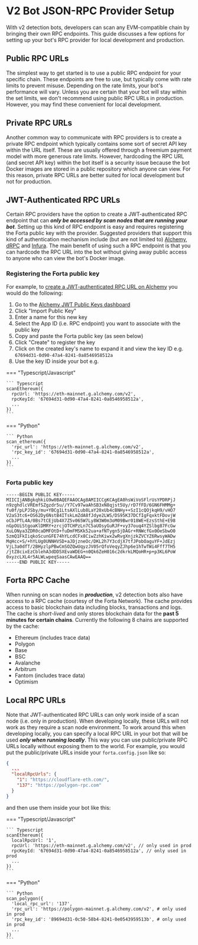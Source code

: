 # V2 Bot JSON-RPC Provider Setup

With v2 detection bots, developers can scan any EVM-compatible chain by bringing their own RPC endpoints. This guide discusses a few options for setting up your bot's RPC provider for local development and production.

## Public RPC URLs

The simplest way to get started is to use a public RPC endpoint for your specific chain. These endpoints are free to use, but typically come with rate limits to prevent misuse. Depending on the rate limits, your bot's performance will vary. Unless you are certain that your bot will stay within the set limits, we don't recommend using public RPC URLs in production. However, you may find these convenient for local development.

## Private RPC URLs

Another common way to communicate with RPC providers is to create a private RPC endpoint which typically contains some sort of secret API key within the URL itself. These are usually offered through a freemium payment model with more generous rate limits. However, hardcoding the RPC URL (and secret API key) within the bot itself is a security issue because the bot Docker images are stored in a public repository which anyone can view. For this reason, private RPC URLs are better suited for local development but not for production.

## JWT-Authenticated RPC URLs

Certain RPC providers have the option to create a JWT-authenticated RPC endpoint that can **_only be accessed by scan nodes that are running your bot_**. Setting up this kind of RPC endpoint is easy and requires registering the Forta public key with the provider. Suggested providers that support this kind of authentication mechanism include (but are not limited to) [Alchemy](https://www.alchemy.com/), [dRPC](https://drpc.org/) and [Infura](https://www.infura.io/). The main benefit of using such a RPC endpoint is that you can hardcode the RPC URL into the bot without giving away public access to anyone who can view the bot's Docker image.

### Registering the Forta public key

For example, to [create a JWT-authenticated RPC URL on Alchemy](https://docs.alchemy.com/docs/how-to-use-jwts-for-api-requests) you would do the following:

1. Go to the [Alchemy JWT Public Keys dashboard](https://dashboard.alchemy.com/settings/jwt-public-keys)
2. Click "Import Public Key"
3. Enter a name for this new key
4. Select the App ID (i.e. RPC endpoint) you want to associate with the public key
5. Copy and paste the Forta public key (as seen below)
6. Click "Create" to register the key
7. Click on the created key's name to expand it and view the key ID e.g. `67694d31-0d90-47a4-8241-0a8546958512a`
8. Use the key ID inside your bot e.g.

=== "Typescript/Javascript"

    ``` Typescript
    scanEthereum({
      rpcUrl: 'https://eth-mainnet.g.alchemy.com/v2',
      rpcKeyId: '67694d31-0d90-47a4-8241-0a8546958512a',
      ...
    })
    ```

=== "Python"

    ``` Python
    scan_ethereum({
      'rpc_url': 'https://eth-mainnet.g.alchemy.com/v2',
      'rpc_key_id': '67694d31-0d90-47a4-8241-0a8546958512a',
      ...
    })
    ```

### Forta public key

```
-----BEGIN PUBLIC KEY-----
MIICIjANBgkqhkiG9w0BAQEFAAOCAg8AMIICCgKCAgEA0hsWiVoSFlrUsYPDRPjJ
n9zghdlcVREmfSZgzdr5u//Y7Cv97waAhSB3xN8qjst5Uy/rD7fFD/6GN6FHMMg+
fu0f/pLPJSby/mu+YBCg1LtsAXlLub8LaY20xUb4cBNHy++SzI1cQOjkqH9/vHO7
V2aS3tc6+OS62Dy6NstB4ITskLmZdA8fJdye2LWS/DS95K37DCfIgFqxktFDovjW
oCbJPTL4A/0Bs7tCEjUb4X7Z5v065W7Ly8W3W0m3oM09Bwr018WE+EzsSthE+E98
nGpOUiStgoaKlDMRY+zrcjOTCHPzLn7C5aUOsyGuRJF+vy37ouq4YZSlbg87FcGw
XuLONya3ZDR0caDMFOtD+fuDmFMSKk52ua+afNTygn5jDAGr+RNWcfGx0OeSbwO0
5zmQ1FkIiqkoScunGFE74hYLcdCFx8CiwZzhKiwx2wRvgXnjzkZVCYZ6RwsyWADw
MqHcc+S/+hYLUg0UNNHVSD+aJDjzneOc/DKL2h7Y3cdjX7tfJPobOaguYF+JdEzj
VjL3a0dfT/2BHyzlpPBwCmSOZQwUqyzJV05rQfoVeqyZJhp6e1hTwTWi4Fff7TH5
/jtZ8cixEzCblehA3dDD5XEvaWDEG+n0Qk6ZeH016c2dkrkLMQoHR+p+p3KL6PoW
0xyzcLXL4r5ALWLwpeqSaasCAwEAAQ==
-----END PUBLIC KEY-----
```

## Forta RPC Cache

When running on scan nodes in **_production_**, v2 detection bots also have access to a RPC cache (courtesy of the Forta Network). The cache provides access to basic blockchain data including blocks, transactions and logs. The cache is _short-lived_ and only stores blockchain data for the **past 5 minutes for certain chains**. Currently the following 8 chains are supported by the cache:

- Ethereum (includes trace data)
- Polygon
- Base
- BSC
- Avalanche
- Arbitrum
- Fantom (includes trace data)
- Optimism

## Local RPC URLs

Note that JWT-authenticated RPC URLs can only work inside of a scan node (i.e. only in production). When developing locally, these URLs will not work as they require a scan node environment. To work around this when developing locally, you can specify a local RPC URL in your bot that will be used **_only when running locally_**. This way you can use public/private RPC URLs locally without exposing them to the world. For example, you would put the public/private URLs inside your `forta.config.json` like so:

```json
{
  ...
  "localRpcUrls": {
    "1": "https://cloudflare-eth.com/",
    "137": "https://polygon-rpc.com"
  }
}
```

and then use them inside your bot like this:

=== "Typescript/Javascript"

    ``` Typescript
    scanEthereum({
      localRpcUrl: '1',
      rpcUrl: 'https://eth-mainnet.g.alchemy.com/v2', // only used in prod
      rpcKeyId: '67694d31-0d90-47a4-8241-0a8546958512a', // only used in prod
      ...
    })
    ```

=== "Python"

    ``` Python
    scan_polygon({
      'local_rpc_url': '137',
      'rpc_url': 'https://polygon-mainnet.g.alchemy.com/v2', # only used in prod
      'rpc_key_id': '89694d31-0c50-58b4-8241-0e0543959513b', # only used in prod
      ...
    })
    ```
